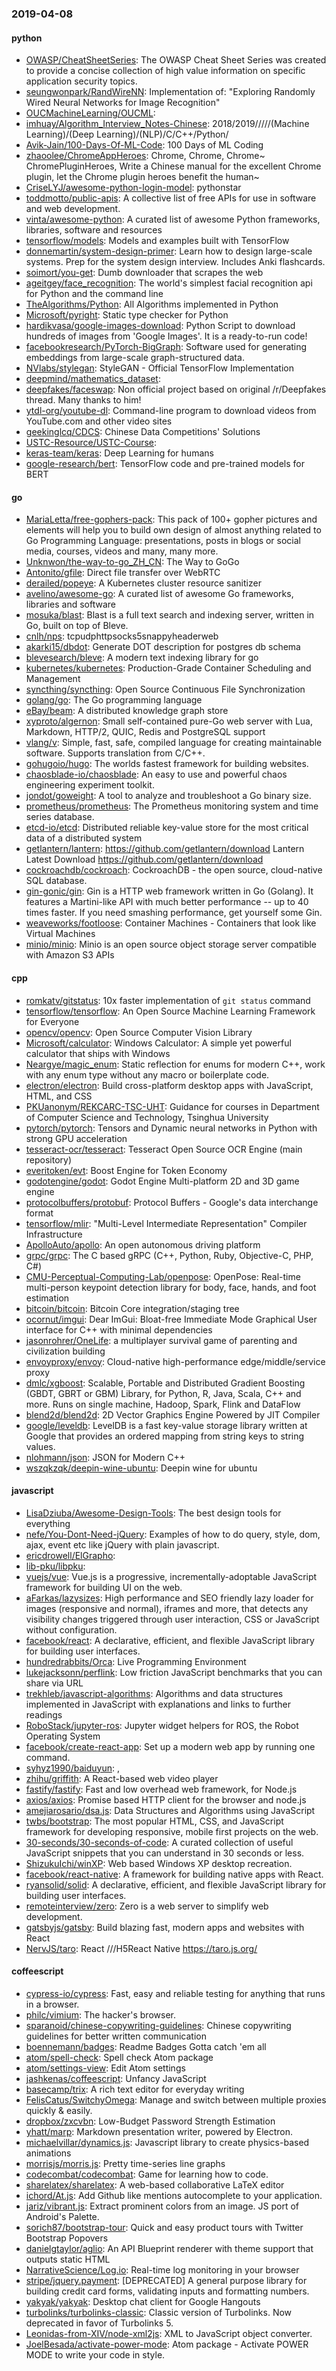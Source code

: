 ### 2019-04-08

#### python
* [OWASP/CheatSheetSeries](https://github.com/OWASP/CheatSheetSeries): The OWASP Cheat Sheet Series was created to provide a concise collection of high value information on specific application security topics.
* [seungwonpark/RandWireNN](https://github.com/seungwonpark/RandWireNN): Implementation of: "Exploring Randomly Wired Neural Networks for Image Recognition"
* [OUCMachineLearning/OUCML](https://github.com/OUCMachineLearning/OUCML): 
* [imhuay/Algorithm_Interview_Notes-Chinese](https://github.com/imhuay/Algorithm_Interview_Notes-Chinese): 2018/2019/////(Machine Learning)/(Deep Learning)/(NLP)/C/C++/Python/
* [Avik-Jain/100-Days-Of-ML-Code](https://github.com/Avik-Jain/100-Days-Of-ML-Code): 100 Days of ML Coding
* [zhaoolee/ChromeAppHeroes](https://github.com/zhaoolee/ChromeAppHeroes): Chrome, Chrome, Chrome~ ChromePluginHeroes, Write a Chinese manual for the excellent Chrome plugin, let the Chrome plugin heroes benefit the human~
* [CriseLYJ/awesome-python-login-model](https://github.com/CriseLYJ/awesome-python-login-model): pythonstar
* [toddmotto/public-apis](https://github.com/toddmotto/public-apis): A collective list of free APIs for use in software and web development.
* [vinta/awesome-python](https://github.com/vinta/awesome-python): A curated list of awesome Python frameworks, libraries, software and resources
* [tensorflow/models](https://github.com/tensorflow/models): Models and examples built with TensorFlow
* [donnemartin/system-design-primer](https://github.com/donnemartin/system-design-primer): Learn how to design large-scale systems. Prep for the system design interview. Includes Anki flashcards.
* [soimort/you-get](https://github.com/soimort/you-get):  Dumb downloader that scrapes the web
* [ageitgey/face_recognition](https://github.com/ageitgey/face_recognition): The world's simplest facial recognition api for Python and the command line
* [TheAlgorithms/Python](https://github.com/TheAlgorithms/Python): All Algorithms implemented in Python
* [Microsoft/pyright](https://github.com/Microsoft/pyright): Static type checker for Python
* [hardikvasa/google-images-download](https://github.com/hardikvasa/google-images-download): Python Script to download hundreds of images from 'Google Images'. It is a ready-to-run code!
* [facebookresearch/PyTorch-BigGraph](https://github.com/facebookresearch/PyTorch-BigGraph): Software used for generating embeddings from large-scale graph-structured data.
* [NVlabs/stylegan](https://github.com/NVlabs/stylegan): StyleGAN - Official TensorFlow Implementation
* [deepmind/mathematics_dataset](https://github.com/deepmind/mathematics_dataset): 
* [deepfakes/faceswap](https://github.com/deepfakes/faceswap): Non official project based on original /r/Deepfakes thread. Many thanks to him!
* [ytdl-org/youtube-dl](https://github.com/ytdl-org/youtube-dl): Command-line program to download videos from YouTube.com and other video sites
* [geekinglcq/CDCS](https://github.com/geekinglcq/CDCS): Chinese Data Competitions' Solutions
* [USTC-Resource/USTC-Course](https://github.com/USTC-Resource/USTC-Course): 
* [keras-team/keras](https://github.com/keras-team/keras): Deep Learning for humans
* [google-research/bert](https://github.com/google-research/bert): TensorFlow code and pre-trained models for BERT

#### go
* [MariaLetta/free-gophers-pack](https://github.com/MariaLetta/free-gophers-pack):  This pack of 100+ gopher pictures and elements will help you to build own design of almost anything related to Go Programming Language: presentations, posts in blogs or social media, courses, videos and many, many more.
* [Unknwon/the-way-to-go_ZH_CN](https://github.com/Unknwon/the-way-to-go_ZH_CN): The Way to GoGo 
* [Antonito/gfile](https://github.com/Antonito/gfile): Direct file transfer over WebRTC
* [derailed/popeye](https://github.com/derailed/popeye):  A Kubernetes cluster resource sanitizer
* [avelino/awesome-go](https://github.com/avelino/awesome-go): A curated list of awesome Go frameworks, libraries and software
* [mosuka/blast](https://github.com/mosuka/blast): Blast is a full text search and indexing server, written in Go, built on top of Bleve.
* [cnlh/nps](https://github.com/cnlh/nps): tcpudphttpsocks5snappyheaderweb
* [akarki15/dbdot](https://github.com/akarki15/dbdot): Generate DOT description for postgres db schema
* [blevesearch/bleve](https://github.com/blevesearch/bleve): A modern text indexing library for go
* [kubernetes/kubernetes](https://github.com/kubernetes/kubernetes): Production-Grade Container Scheduling and Management
* [syncthing/syncthing](https://github.com/syncthing/syncthing): Open Source Continuous File Synchronization
* [golang/go](https://github.com/golang/go): The Go programming language
* [eBay/beam](https://github.com/eBay/beam): A distributed knowledge graph store
* [xyproto/algernon](https://github.com/xyproto/algernon):  Small self-contained pure-Go web server with Lua, Markdown, HTTP/2, QUIC, Redis and PostgreSQL support
* [vlang/v](https://github.com/vlang/v): Simple, fast, safe, compiled language for creating maintainable software. Supports translation from C/C++.
* [gohugoio/hugo](https://github.com/gohugoio/hugo): The worlds fastest framework for building websites.
* [chaosblade-io/chaosblade](https://github.com/chaosblade-io/chaosblade): An easy to use and powerful chaos engineering experiment toolkit.
* [jondot/goweight](https://github.com/jondot/goweight): A tool to analyze and troubleshoot a Go binary size.
* [prometheus/prometheus](https://github.com/prometheus/prometheus): The Prometheus monitoring system and time series database.
* [etcd-io/etcd](https://github.com/etcd-io/etcd): Distributed reliable key-value store for the most critical data of a distributed system
* [getlantern/lantern](https://github.com/getlantern/lantern):  https://github.com/getlantern/download  Lantern Latest Download https://github.com/getlantern/download 
* [cockroachdb/cockroach](https://github.com/cockroachdb/cockroach): CockroachDB - the open source, cloud-native SQL database.
* [gin-gonic/gin](https://github.com/gin-gonic/gin): Gin is a HTTP web framework written in Go (Golang). It features a Martini-like API with much better performance -- up to 40 times faster. If you need smashing performance, get yourself some Gin.
* [weaveworks/footloose](https://github.com/weaveworks/footloose): Container Machines - Containers that look like Virtual Machines
* [minio/minio](https://github.com/minio/minio): Minio is an open source object storage server compatible with Amazon S3 APIs

#### cpp
* [romkatv/gitstatus](https://github.com/romkatv/gitstatus): 10x faster implementation of `git status` command
* [tensorflow/tensorflow](https://github.com/tensorflow/tensorflow): An Open Source Machine Learning Framework for Everyone
* [opencv/opencv](https://github.com/opencv/opencv): Open Source Computer Vision Library
* [Microsoft/calculator](https://github.com/Microsoft/calculator): Windows Calculator: A simple yet powerful calculator that ships with Windows
* [Neargye/magic_enum](https://github.com/Neargye/magic_enum): Static reflection for enums for modern C++, work with any enum type without any macro or boilerplate code.
* [electron/electron](https://github.com/electron/electron): Build cross-platform desktop apps with JavaScript, HTML, and CSS
* [PKUanonym/REKCARC-TSC-UHT](https://github.com/PKUanonym/REKCARC-TSC-UHT):  Guidance for courses in Department of Computer Science and Technology, Tsinghua University
* [pytorch/pytorch](https://github.com/pytorch/pytorch): Tensors and Dynamic neural networks in Python with strong GPU acceleration
* [tesseract-ocr/tesseract](https://github.com/tesseract-ocr/tesseract): Tesseract Open Source OCR Engine (main repository)
* [everitoken/evt](https://github.com/everitoken/evt): Boost Engine for Token Economy
* [godotengine/godot](https://github.com/godotengine/godot): Godot Engine  Multi-platform 2D and 3D game engine
* [protocolbuffers/protobuf](https://github.com/protocolbuffers/protobuf): Protocol Buffers - Google's data interchange format
* [tensorflow/mlir](https://github.com/tensorflow/mlir): "Multi-Level Intermediate Representation" Compiler Infrastructure
* [ApolloAuto/apollo](https://github.com/ApolloAuto/apollo): An open autonomous driving platform
* [grpc/grpc](https://github.com/grpc/grpc): The C based gRPC (C++, Python, Ruby, Objective-C, PHP, C#)
* [CMU-Perceptual-Computing-Lab/openpose](https://github.com/CMU-Perceptual-Computing-Lab/openpose): OpenPose: Real-time multi-person keypoint detection library for body, face, hands, and foot estimation
* [bitcoin/bitcoin](https://github.com/bitcoin/bitcoin): Bitcoin Core integration/staging tree
* [ocornut/imgui](https://github.com/ocornut/imgui): Dear ImGui: Bloat-free Immediate Mode Graphical User interface for C++ with minimal dependencies
* [jasonrohrer/OneLife](https://github.com/jasonrohrer/OneLife): a multiplayer survival game of parenting and civilization building
* [envoyproxy/envoy](https://github.com/envoyproxy/envoy): Cloud-native high-performance edge/middle/service proxy
* [dmlc/xgboost](https://github.com/dmlc/xgboost): Scalable, Portable and Distributed Gradient Boosting (GBDT, GBRT or GBM) Library, for Python, R, Java, Scala, C++ and more. Runs on single machine, Hadoop, Spark, Flink and DataFlow
* [blend2d/blend2d](https://github.com/blend2d/blend2d): 2D Vector Graphics Engine Powered by JIT Compiler
* [google/leveldb](https://github.com/google/leveldb): LevelDB is a fast key-value storage library written at Google that provides an ordered mapping from string keys to string values.
* [nlohmann/json](https://github.com/nlohmann/json): JSON for Modern C++
* [wszqkzqk/deepin-wine-ubuntu](https://github.com/wszqkzqk/deepin-wine-ubuntu): Deepin wine for ubuntu

#### javascript
* [LisaDziuba/Awesome-Design-Tools](https://github.com/LisaDziuba/Awesome-Design-Tools): The best design tools for everything 
* [nefe/You-Dont-Need-jQuery](https://github.com/nefe/You-Dont-Need-jQuery): Examples of how to do query, style, dom, ajax, event etc like jQuery with plain javascript.
* [ericdrowell/ElGrapho](https://github.com/ericdrowell/ElGrapho): 
* [lib-pku/libpku](https://github.com/lib-pku/libpku): 
* [vuejs/vue](https://github.com/vuejs/vue):  Vue.js is a progressive, incrementally-adoptable JavaScript framework for building UI on the web.
* [aFarkas/lazysizes](https://github.com/aFarkas/lazysizes): High performance and SEO friendly lazy loader for images (responsive and normal), iframes and more, that detects any visibility changes triggered through user interaction, CSS or JavaScript without configuration.
* [facebook/react](https://github.com/facebook/react): A declarative, efficient, and flexible JavaScript library for building user interfaces.
* [hundredrabbits/Orca](https://github.com/hundredrabbits/Orca): Live Programming Environment
* [lukejacksonn/perflink](https://github.com/lukejacksonn/perflink): Low friction JavaScript benchmarks that you can share via URL
* [trekhleb/javascript-algorithms](https://github.com/trekhleb/javascript-algorithms):  Algorithms and data structures implemented in JavaScript with explanations and links to further readings
* [RoboStack/jupyter-ros](https://github.com/RoboStack/jupyter-ros): Jupyter widget helpers for ROS, the Robot Operating System
* [facebook/create-react-app](https://github.com/facebook/create-react-app): Set up a modern web app by running one command.
* [syhyz1990/baiduyun](https://github.com/syhyz1990/baiduyun):  ,
* [zhihu/griffith](https://github.com/zhihu/griffith): A React-based web video player
* [fastify/fastify](https://github.com/fastify/fastify): Fast and low overhead web framework, for Node.js
* [axios/axios](https://github.com/axios/axios): Promise based HTTP client for the browser and node.js
* [amejiarosario/dsa.js](https://github.com/amejiarosario/dsa.js): Data Structures and Algorithms using JavaScript
* [twbs/bootstrap](https://github.com/twbs/bootstrap): The most popular HTML, CSS, and JavaScript framework for developing responsive, mobile first projects on the web.
* [30-seconds/30-seconds-of-code](https://github.com/30-seconds/30-seconds-of-code): A curated collection of useful JavaScript snippets that you can understand in 30 seconds or less.
* [ShizukuIchi/winXP](https://github.com/ShizukuIchi/winXP):  Web based Windows XP desktop recreation.
* [facebook/react-native](https://github.com/facebook/react-native): A framework for building native apps with React.
* [ryansolid/solid](https://github.com/ryansolid/solid): A declarative, efficient, and flexible JavaScript library for building user interfaces.
* [remoteinterview/zero](https://github.com/remoteinterview/zero): Zero is a web server to simplify web development.
* [gatsbyjs/gatsby](https://github.com/gatsbyjs/gatsby): Build blazing fast, modern apps and websites with React
* [NervJS/taro](https://github.com/NervJS/taro):  React ///H5React Native  https://taro.js.org/

#### coffeescript
* [cypress-io/cypress](https://github.com/cypress-io/cypress): Fast, easy and reliable testing for anything that runs in a browser.
* [philc/vimium](https://github.com/philc/vimium): The hacker's browser.
* [sparanoid/chinese-copywriting-guidelines](https://github.com/sparanoid/chinese-copywriting-guidelines): Chinese copywriting guidelines for better written communication
* [boennemann/badges](https://github.com/boennemann/badges):  Readme Badges  Gotta catch 'em all
* [atom/spell-check](https://github.com/atom/spell-check): Spell check Atom package
* [atom/settings-view](https://github.com/atom/settings-view):  Edit Atom settings
* [jashkenas/coffeescript](https://github.com/jashkenas/coffeescript): Unfancy JavaScript
* [basecamp/trix](https://github.com/basecamp/trix): A rich text editor for everyday writing
* [FelisCatus/SwitchyOmega](https://github.com/FelisCatus/SwitchyOmega): Manage and switch between multiple proxies quickly & easily.
* [dropbox/zxcvbn](https://github.com/dropbox/zxcvbn): Low-Budget Password Strength Estimation
* [yhatt/marp](https://github.com/yhatt/marp): Markdown presentation writer, powered by Electron.
* [michaelvillar/dynamics.js](https://github.com/michaelvillar/dynamics.js): Javascript library to create physics-based animations
* [morrisjs/morris.js](https://github.com/morrisjs/morris.js): Pretty time-series line graphs
* [codecombat/codecombat](https://github.com/codecombat/codecombat): Game for learning how to code.
* [sharelatex/sharelatex](https://github.com/sharelatex/sharelatex): A web-based collaborative LaTeX editor
* [ichord/At.js](https://github.com/ichord/At.js): Add Github like mentions autocomplete to your application.
* [jariz/vibrant.js](https://github.com/jariz/vibrant.js): Extract prominent colors from an image. JS port of Android's Palette.
* [sorich87/bootstrap-tour](https://github.com/sorich87/bootstrap-tour): Quick and easy product tours with Twitter Bootstrap Popovers
* [danielgtaylor/aglio](https://github.com/danielgtaylor/aglio): An API Blueprint renderer with theme support that outputs static HTML
* [NarrativeScience/Log.io](https://github.com/NarrativeScience/Log.io): Real-time log monitoring in your browser
* [stripe/jquery.payment](https://github.com/stripe/jquery.payment): [DEPRECATED] A general purpose library for building credit card forms, validating inputs and formatting numbers.
* [yakyak/yakyak](https://github.com/yakyak/yakyak): Desktop chat client for Google Hangouts
* [turbolinks/turbolinks-classic](https://github.com/turbolinks/turbolinks-classic): Classic version of Turbolinks. Now deprecated in favor of Turbolinks 5.
* [Leonidas-from-XIV/node-xml2js](https://github.com/Leonidas-from-XIV/node-xml2js): XML to JavaScript object converter.
* [JoelBesada/activate-power-mode](https://github.com/JoelBesada/activate-power-mode): Atom package - Activate POWER MODE to write your code in style.
